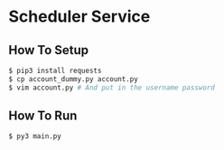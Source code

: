 # Scheduler Service

## How To Setup

``` bash
$ pip3 install requests
$ cp account_dummy.py account.py
$ vim account.py # And put in the username password
```

## How To Run

``` bash
$ py3 main.py
```